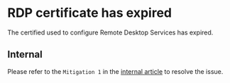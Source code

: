 <properties
pageTitle="RDPCert Expired"
description="RDP certificate has expired"
infoBubbleText="RDP certificate has expired"
service="microsoft.compute"
resource="virtualmachines"
authors="ram-kakani"
displayOrder=""
articleId="vmhealthsignal_5352ed8a-1807-4c31-a00d-184b641b18dd"
diagnosticScenario="RDPCert Expired"
selfHelpType="diagnostics"
supportTopicIds="32411835"
resourceTags="windows"
productPesIds="14749"
cloudEnvironments="public"
/>


# RDP certificate has expired
<!--issueDescription-->

The certified used to configure Remote Desktop Services has expired.

<!--/issueDescription-->


## **Internal**

Please refer to the `Mitigation 1` in the [internal article](https://www.csssupportwiki.com/index.php/curated:Azure/Virtual_Machine/Can%E2%80%99t_RDP-SSH/TSG/Isolation_Bucket/GuestOS_firewall_blocking_inbound_traffic) to resolve the issue.
